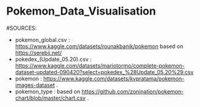 # Pokemon_Data_Visualisation

#SOURCES:
- pokemon_global.csv : https://www.kaggle.com/datasets/rounakbanik/pokemon based on https://serebii.net/
- pokedex_(Update_05.20).csv : https://www.kaggle.com/datasets/mariotormo/complete-pokemon-dataset-updated-090420?select=pokedex_%28Update_05.20%29.csv
- pokemon : https://www.kaggle.com/datasets/kvpratama/pokemon-images-dataset .
- pokemon_type : based on https://github.com/zonination/pokemon-chart/blob/master/chart.csv . 
